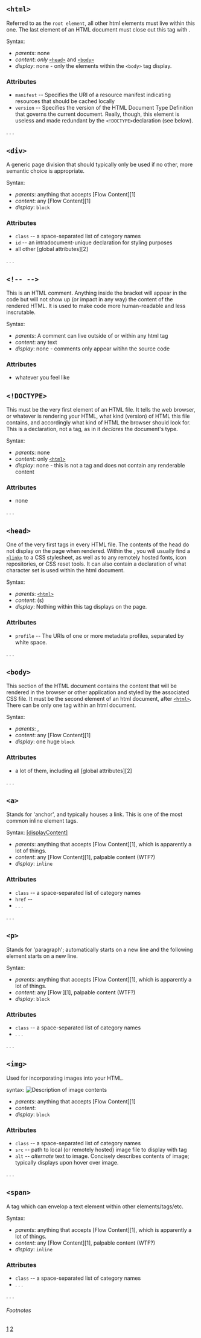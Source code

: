 ## `<html>`

Referred to as the `root element`, all other html elements must live within this one. The last element of an HTML document must close out this tag with </html>.

Syntax: <html></html>

* _parents_: none
* _content_: _only_ [`<head>`](#head) and [`<body>`](#body)
* _display_: none - only the elements within the `<body>` tag display.

### Attributes

* `manifest` -- Specifies the URI of a resource manifest indicating resources that should be cached locally
* `version` -- Specifies the version of the HTML Document Type Definition that governs the current document. Really, though, this element is useless and made redundant by the `<!DOCTYPE>`declaration (see below).

. . .

## `<div>`

A generic page division that should typically only be used if no other, more semantic choice is appropriate.

Syntax: <div class="divClass"></div>

* _parents_: anything that accepts [Flow Content][1]
* _content_: any [Flow Content][1]
* _display_: `block`

### Attributes

* `class` -- a space-separated list of category names
* `id` -- an intradocument-unique declaration for styling purposes
* all other [global attributes][2]

. . .

## `<!-- -->`

This is an HTML comment. Anything inside the bracket will appear in the code but will not show up (or impact in any way) the content of the rendered HTML. It is used to make code more human-readable and less inscrutable.

Syntax: <!--THIS IS A USEFUL COMMENT-->

* _parents_: A comment can live outside of or within any html tag
* _content_: any text
* _display_: none - comments only appear witihn the source code

### Attributes

* whatever you feel like

## `<!DOCTYPE>`

This must be the very first element of an HTML file. It tells the web browser, or whatever is rendering your HTML, what kind (version) of HTML this file contains, and accordingly what kind of HTML the browser should look for. This is a declaration, not a tag, as in it _declares_ the document's type.

Syntax: <!DOCTYPE html>

* _parents_: none
* _content_: only [`<html>`](#html)
* _display_: none - this is not a tag and does not contain any renderable content

### Attributes

* none

. . .

## `<head>`

One of the very first tags in every HTML file. The contents of the head do not display on the page when rendered.  Within the <head>, you will usually find a [`<link>`](#link) to a CSS stylesheet, as well as to any remotely hosted fonts, icon repositories, or CSS reset tools. It can also contain a declaration of what character set is used within the html document.

Syntax: <head></head>

* _parents_: [`<html>`](#html)
* _content_: <link>(s)
* _display_: Nothing within this tag displays on the page.

### Attributes

* `profile` -- The URIs of one or more metadata profiles, separated by white space.

. . .

## `<body>`

This section of the HTML document contains the content that will be rendered in the browser or other application and styled by the associated CSS file. It must be the second element of an html document, after [`<html>`](#html). There can be only one <body> tag within an html document.

Syntax: <body></body>

* _parents_: <html>, <mask>
* _content_: any [Flow Content][1]
* _display_: one huge `block`

### Attributes

* a lot of them, including all [global attributes][2]

. . .

## `<a>`

Stands for 'anchor', and typically houses a link. This is one of the most common inline element tags.

Syntax: <a href="[link redirect destination]">[displayContent]</a>

* _parents_: anything that accepts [Flow Content][1], which is apparently a lot of things.
* _content_: any [Flow Content][1], palpable content (WTF?)
* _display_: `inline`

### Attributes

* `class` -- a space-separated list of category names
* `href` -- 
* . . .

. . .

## `<p>`

Stands for 'paragraph'; automatically starts on a new line and the following element starts on a new line.

Syntax: 

* _parents_: anything that accepts [Flow Content][1], which is apparently a lot of things.
* _content_: any [Flow ][1], palpable content (WTF?)
* _display_: `block`

### Attributes

* `class` -- a space-separated list of category names
* . . .

. . .

## `<img>`

Used for incorporating images into your HTML.

syntax: <img class="Trangle" src="[filepath]" alt="Description of image contents">

* _parents_: anything that accepts [Flow Content][1]
* _content_:  
* _display_: `block`

### Attributes

* `class` -- a space-separated list of category names
* `src` -- path to local (or remotely hosted) image file to display with tag
* `alt` -- _alternate_ text to image. Concisely describes contents of image; typically displays upon hover over image.

. . .

## `<span>`

A tag which can envelop a text element within other elements/tags/etc.

Syntax: 

* _parents_: anything that accepts [Flow Content][1], which is apparently a lot of things.
* _content_: any [Flow Content][1], palpable content (WTF?)
* _display_: `inline`

### Attributes

* `class` -- a space-separated list of category names
* . . .

. . .

###### Footnotes

[1](https://developer.mozilla.org/en-US/docs/Web/Guide/HTML/Content_categories#Flow_content)
[2](https://developer.mozilla.org/en-US/docs/Web/HTML/Global_attributes)
